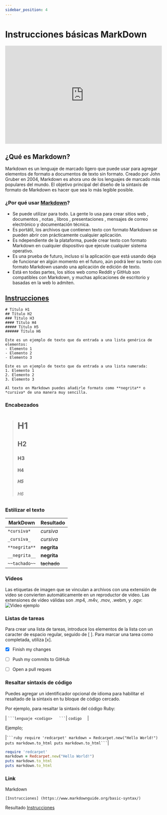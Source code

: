 ```yaml
---
sidebar_position: 4
---
```


#  Instrucciones básicas MarkDown

<iframe width="100%" height="315" src="https://www.youtube.com/embed/A8RO21ZYrMA" title="YouTube video player" frameBorder="0" allow="accelerometer; autoplay; clipboard-write; encrypted-media; gyroscope; picture-in-picture" allowFullScreen></iframe>

##  ¿Qué es Markdown?
Markdown es un lenguaje de marcado ligero que puede usar para agregar elementos de formato a documentos de texto sin formato. Creado por John Gruber en 2004, Markdown es ahora uno de los lenguajes de marcado más populares del mundo.
El objetivo principal del diseño de la sintaxis de formato de Markdown es hacer que sea lo más legible posible.

### ¿Por qué usar [Markdown](https://www.markdownguide.org/getting-started/)?
- Se puede utilizar para todo. La gente lo usa para crear sitios web , documentos , notas , libros , presentaciones , mensajes de correo electrónico y documentación técnica.
- Es portátil, los archivos que contienen texto con formato Markdown se pueden abrir con prácticamente cualquier aplicación. 
- Es ndependiente de la plataforma, puede crear texto con formato Markdown en cualquier dispositivo que ejecute cualquier sistema operativo.
- Es una prueba de futuro, incluso si la aplicación que está usando deja de funcionar en algún momento en el futuro, aún podrá leer su texto con formato Markdown usando una aplicación de edición de texto. 
- Está en todas partes, los sitios web como Reddit y GitHub son compatibles con Markdown, y muchas aplicaciones de escritorio y basadas en la web lo admiten.

## [Instrucciones](https://www.markdownguide.org/basic-syntax/)

~~~
# Título H1
## Título H2
### Título H3
#### Título H4
##### Título H5
###### Título H6

Este es un ejemplo de texto que da entrada a una lista genérica de elementos:
- Elemento 1
- Elemento 2
- Elemento 3

Este es un ejemplo de texto que da entrada a una lista numerada:
1. Elemento 1
2. Elemento 2
3. Elemento 3

Al texto en Markdown puedes añadirle formato como **negrita** o *cursiva* de una manera muy sencilla. 
~~~

### Encabezados
># H1
>## H2
>### H3
>#### H4
>##### H5
>###### H6

### Estilizar el texto

|   MarkDown   | Resultado    |
| ----------   | ----------   |
| `*cursiva*`  | *cursiva*    |
| `_cursiva_`  | _cursiva_    |
| `**negrita**`| **negrita**  |
| `__negrita__`| __negrita__  |
| `~~tachado~~`| ~~tachado~~  |
 
### Videos

Las etiquetas de imagen que se vinculan a archivos con una extensión de video se convierten automáticamente en un reproductor de video. Las extensiones de vídeo válidas son .mp4, .m4v, .mov, .webm, y .ogv:
![Video ejemplo](https://youtu.be/oxaH9CFpeEE)

### Listas de tareas

Para crear una lista de tareas, introduce los elementos de la lista con un caracter de espacio regular, seguido de [ ]. Para marcar una tarea como completada, utiliza [x].
- [x] Finish my changes
- [ ] Push my commits to GitHub
- [ ] Open a pull reques


### Resaltar sintaxis de código
Puedes agregar un identificador opcional de idioma para habilitar el resaltado de la sintaxis en tu bloque de código cercado.

Por ejemplo, para resaltar la sintaxis del código Ruby:

| ` ```lenguaje <codigo>   ``` `|  ```codigo  ```  |

Ejemplo;

|` ```ruby
require 'redcarpet'
markdown = Redcarpet.new("Hello World!")
puts markdown.to_html
puts markdown.to_html``` `|

 ```ruby
require 'redcarpet'
markdown = Redcarpet.new("Hello World!")
puts markdown.to_html
puts markdown.to_html
```

### Link
Markdown 
~~~
[Instrucciones] (https://www.markdownguide.org/basic-syntax/)
~~~
Resultado
[Instrucciones](https://www.markdownguide.org/basic-syntax/)
